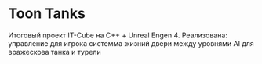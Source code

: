# Toon Tanks
Итоговый проект IT-Cube на C++ + Unreal Engen 4. 
Реализована: 
управление для игрока 
системма жизний 
двери между уровнями 
AI для вражескова танка и турели
